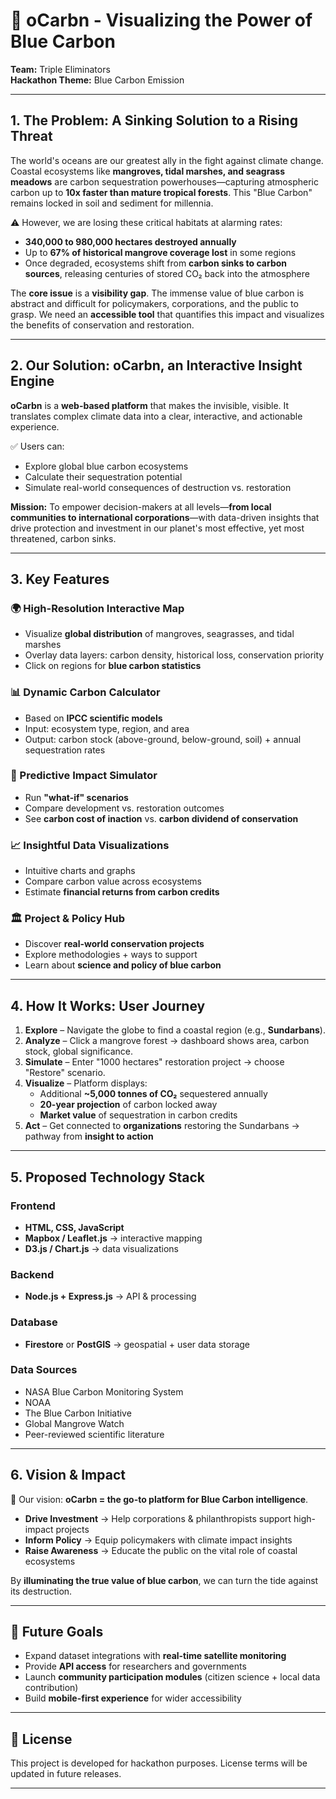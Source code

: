 # 🌊 oCarbn - Visualizing the Power of Blue Carbon  

**Team:** Triple Eliminators  
**Hackathon Theme:** Blue Carbon Emission  

---

## 1. The Problem: A Sinking Solution to a Rising Threat  
The world's oceans are our greatest ally in the fight against climate change. Coastal ecosystems like **mangroves, tidal marshes, and seagrass meadows** are carbon sequestration powerhouses—capturing atmospheric carbon up to **10x faster than mature tropical forests**. This "Blue Carbon" remains locked in soil and sediment for millennia.  

⚠️ However, we are losing these critical habitats at alarming rates:  
- **340,000 to 980,000 hectares destroyed annually**  
- Up to **67% of historical mangrove coverage lost** in some regions  
- Once degraded, ecosystems shift from **carbon sinks to carbon sources**, releasing centuries of stored CO₂ back into the atmosphere  

The **core issue** is a **visibility gap**. The immense value of blue carbon is abstract and difficult for policymakers, corporations, and the public to grasp. We need an **accessible tool** that quantifies this impact and visualizes the benefits of conservation and restoration.  

---

## 2. Our Solution: oCarbn, an Interactive Insight Engine  
**oCarbn** is a **web-based platform** that makes the invisible, visible. It translates complex climate data into a clear, interactive, and actionable experience.  

✅ Users can:  
- Explore global blue carbon ecosystems  
- Calculate their sequestration potential  
- Simulate real-world consequences of destruction vs. restoration  

**Mission:** To empower decision-makers at all levels—**from local communities to international corporations**—with data-driven insights that drive protection and investment in our planet's most effective, yet most threatened, carbon sinks.  

---

## 3. Key Features  

### 🌍 High-Resolution Interactive Map  
- Visualize **global distribution** of mangroves, seagrasses, and tidal marshes  
- Overlay data layers: carbon density, historical loss, conservation priority  
- Click on regions for **blue carbon statistics**  

### 📊 Dynamic Carbon Calculator  
- Based on **IPCC scientific models**  
- Input: ecosystem type, region, and area  
- Output: carbon stock (above-ground, below-ground, soil) + annual sequestration rates  

### 🔮 Predictive Impact Simulator  
- Run **"what-if" scenarios**  
- Compare development vs. restoration outcomes  
- See **carbon cost of inaction** vs. **carbon dividend of conservation**  

### 📈 Insightful Data Visualizations  
- Intuitive charts and graphs  
- Compare carbon value across ecosystems  
- Estimate **financial returns from carbon credits**  

### 🏛️ Project & Policy Hub  
- Discover **real-world conservation projects**  
- Explore methodologies + ways to support  
- Learn about **science and policy of blue carbon**  

---

## 4. How It Works: User Journey  

1. **Explore** – Navigate the globe to find a coastal region (e.g., **Sundarbans**).  
2. **Analyze** – Click a mangrove forest → dashboard shows area, carbon stock, global significance.  
3. **Simulate** – Enter "1000 hectares" restoration project → choose "Restore" scenario.  
4. **Visualize** – Platform displays:  
   - Additional **~5,000 tonnes of CO₂** sequestered annually  
   - **20-year projection** of carbon locked away  
   - **Market value** of sequestration in carbon credits  
5. **Act** – Get connected to **organizations** restoring the Sundarbans → pathway from **insight to action**  

---

## 5. Proposed Technology Stack  

### Frontend  
- **HTML, CSS, JavaScript**  
- **Mapbox / Leaflet.js** → interactive mapping  
- **D3.js / Chart.js** → data visualizations  

### Backend  
- **Node.js + Express.js** → API & processing  

### Database  
- **Firestore** or **PostGIS** → geospatial + user data storage  

### Data Sources  
- NASA Blue Carbon Monitoring System  
- NOAA  
- The Blue Carbon Initiative  
- Global Mangrove Watch  
- Peer-reviewed scientific literature  

---

## 6. Vision & Impact  

🌊 Our vision: **oCarbn = the go-to platform for Blue Carbon intelligence**.  

- **Drive Investment** → Help corporations & philanthropists support high-impact projects  
- **Inform Policy** → Equip policymakers with climate impact insights  
- **Raise Awareness** → Educate the public on the vital role of coastal ecosystems  

By **illuminating the true value of blue carbon**, we can turn the tide against its destruction.  

---

## 🚀 Future Goals  
- Expand dataset integrations with **real-time satellite monitoring**  
- Provide **API access** for researchers and governments  
- Launch **community participation modules** (citizen science + local data contribution)  
- Build **mobile-first experience** for wider accessibility  

---

## 📌 License  
This project is developed for hackathon purposes. License terms will be updated in future releases.  

---

